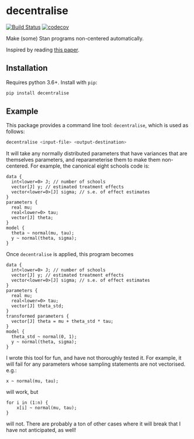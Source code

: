 # decentralise
[![Build Status](https://travis-ci.org/anguswilliams91/decentralise.svg?branch=master)](https://travis-ci.org/anguswilliams91/decentralise)
[![codecov](https://codecov.io/gh/anguswilliams91/decentralise/branch/master/graph/badge.svg)](https://codecov.io/gh/anguswilliams91/decentralise)



Make (some) Stan programs non-centered automatically.

Inspired by reading [this paper](https://arxiv.org/abs/1906.03028).

## Installation

Requires python 3.6+.
Install with `pip`:

```bash
pip install decentralise
```

## Example

This package provides a command line tool: `decentralise`, which is used as follows:

```bash
decentralise <input-file> <output-destination>
```

It will take any normally distributed parameters that have variances that are themselves parameters, and reparameterise them to make them non-centered.
For example, the canonical eight schools code is:

```
data {
  int<lower=0> J; // number of schools
  vector[J] y; // estimated treatment effects
  vector<lower=0>[J] sigma; // s.e. of effect estimates
}
parameters {
  real mu;
  real<lower=0> tau;
  vector[J] theta;
}
model {
  theta ~ normal(mu, tau);
  y ~ normal(theta, sigma);
}
```

Once `decentralise` is applied, this program becomes

```
data {
  int<lower=0> J; // number of schools
  vector[J] y; // estimated treatment effects
  vector<lower=0>[J] sigma; // s.e. of effect estimates
}
parameters {
  real mu;
  real<lower=0> tau;
  vector[J] theta_std;
}
transformed parameters {
  vector[J] theta = mu + theta_std * tau;
}
model {
  theta_std ~ normal(0, 1);
  y ~ normal(theta, sigma);
}
```

I wrote this tool for fun, and have not thoroughly tested it.
For example, it will fail for any parameters whose sampling statements are not vectorised.
e.g.:
```
x ~ normal(mu, tau);
```
will work, but 
```
for i in (1:n) {
    x[i] ~ normal(mu, tau);
}
```
will not.
There are probably a ton of other cases where it will break that I have not anticipated, as well!
